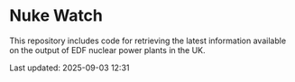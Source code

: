 # Nuke Watch

This repository includes code for retrieving the latest information available on the output of EDF nuclear power plants in the UK.

Last updated: 2025-09-03 12:31